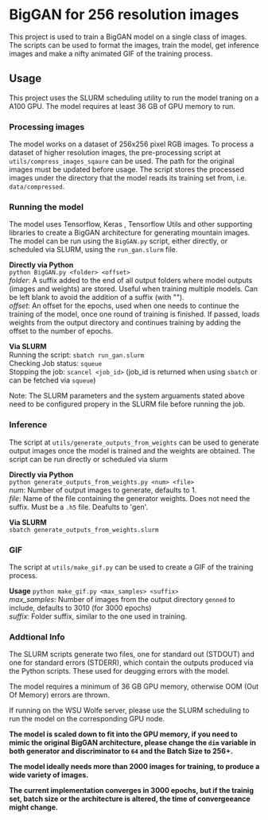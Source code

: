 # BigGAN for 256 resolution images

This project is used to train a BigGAN model on a single class of images. The scripts can be used to format the images, train the model, get inference images and make a nifty animated GIF of the training process.

## Usage
This project uses the SLURM scheduling utility to run the model traning on a A100 GPU. The model requires at least 36 GB of GPU memory to run.

### Processing images
The model works on a dataset of 256x256 pixel RGB images. To process a dataset of higher resolution images, the pre-processing script at `utils/compress_images_sqaure` can be used. The path for the original images must be updated before usage. The script stores the processed images under the directory that the model reads its training set from, i.e. `data/compressed`.

### Running the model
The model uses Tensorflow, Keras , Tensorflow Utils and other supporting libraries to create a BigGAN architecture for generating mountain images.
The model can be run using the `BigGAN.py` script, either directly, or scheduled via SLURM, using the `run_gan.slurm` file.

**Directly via Python**   
`python BigGAN.py <folder> <offset>`   
*folder*: A suffix added to the end of all output folders where model outputs (images and weights) are stored. Useful when training multiple models. Can be left blank to avoid the addition of a suffix (with "").   
*offset*: An offset for the epochs, used when one needs to continue the training of the model, once one round of training is finished. If passed, loads weights from the output directory and continues training by adding the offset to the number of epochs.

**Via SLURM**   
Running the script: `sbatch run_gan.slurm`   
Checking Job status: `squeue`   
Stopping the job: `scancel <job_id>` (job_id is returned when using `sbatch` or can be fetched via `squeue`)   

Note: The SLURM parameters and the system arguaments stated above need to be configured propery in the SLURM file before running the job.

### Inference
The script at `utils/generate_outputs_from_weights` can be used to generate output images once the model is trained and the weights are obtained. The script can be run directly or scheduled via slurm   

**Directly via Python**   
`python generate_outputs_from_weights.py <num> <file>`   
*num*: Number of output images to generate, defaults to 1.   
*file*: Name of the file containing the generator weights. Does not need the suffix. Must be a `.h5` file. Deafults to 'gen'.   

**Via SLURM**   
`sbatch generate_outputs_from_weights.slurm`   

### GIF
The script at `utils/make_gif.py` can be used to create a GIF of the training process. 

**Usage**
`python make_gif.py <max_samples> <suffix>`   
*max_samples*: Number of images from the output directory `genned` to include, defaults to 3010 (for 3000 epochs)   
*suffix*: Folder suffix, similar to the one used in training.   

### Addtional Info
The SLURM scripts generate two files, one for standard out (STDOUT) and one for standard errors (STDERR), which contain the outputs produced via the Python scripts. These used for deugging errors with the model.

The model requires a minimum of 36 GB GPU memory, otherwise OOM (Out Of Memory) errors are thrown.

If running on the WSU Wolfe server, please use the SLURM scheduling to run the model on the corresponding GPU node.

**The model is scaled down to fit into the GPU memory, if you need to mimic the original BigGAN architecture, please change the `dim` variable in both generator and discriminator to `64` and the Batch Size to 256+.**

**The model ideally needs more than 2000 images for training, to produce a wide variety of images.**

**The current implementation converges in 3000 epochs, but if the trainig set, batch size or the architecture is altered, the time of convergeeance might change.**
